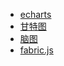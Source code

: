 - [echarts](https://echarts.apache.org/zh/index.html)
- [甘特图](https://frappe.io/gantt)
- [脑图](https://docs.mind-elixir.com/zh-Hans/)
- [fabric.js](https://fabricjs.com/)
